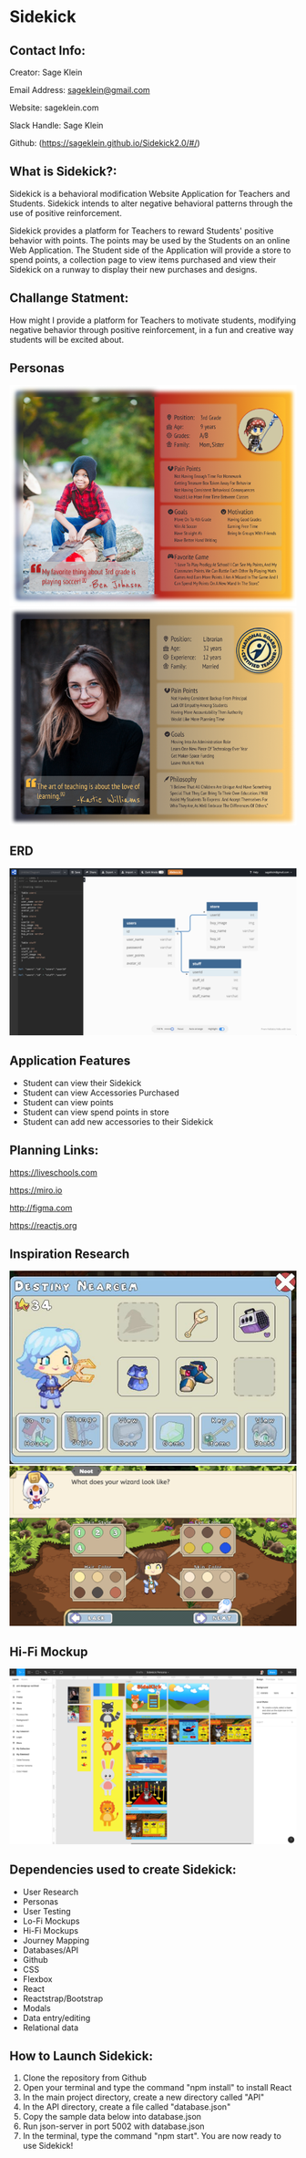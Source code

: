 # Sidekick

## Contact Info:
Creator: Sage Klein

Email Address: sageklein@gmail.com

Website: sageklein.com

Slack Handle: Sage Klein

Github: (https://sageklein.github.io/Sidekick2.0/#/)



## What is Sidekick?: 


Sidekick is a behavioral modification Website Application for Teachers and Students. Sidekick intends to alter negative behavioral patterns through the use of positive reinforcement.

Sidekick provides a platform for Teachers to reward Students' positive behavior with points. The points may be used by the Students on an online Web Application. The Student side of the Application will provide a store to spend points, a collection page to view items purchased and view their Sidekick on a runway to display their new purchases and designs. 

## Challange Statment: 

How might I provide a platform for Teachers to motivate students, modifying negative behavior through positive reinforcement, in a fun and creative way students will be excited about. 

## Personas
<img src="RM-images/kid.png" alt="Child Persona">
<img src="RM-images/teacher.png" alt="Teacher Persona">

## ERD
<img src="RM-images/erd.png" alt="ERD">

## Application Features

- Student can view their Sidekick
- Student can view Accessories Purchased
- Student can view points
- Student can view spend points in store
- Student can add new accessories to their Sidekick 


## Planning Links:

https://liveschools.com

https://miro.io

http://figma.com

https://reactjs.org

## Inspiration Research

<img src="RM-images/my_prodigy.jpg" alt="My Prodigy">
<img src="RM-images/my_prodigy2.png" alt="My Prodigy">

## Hi-Fi Mockup

<img src="RM-images/figma.png" alt="Hi-Fi Mockup">

## Dependencies used to create Sidekick:

- User Research
- Personas
- User Testing
- Lo-Fi Mockups
- Hi-Fi Mockups
- Journey Mapping
- Databases/API
- Github
- CSS
- Flexbox
- React
- Reactstrap/Bootstrap
- Modals
- Data entry/editing
- Relational data


## How to Launch Sidekick:

1. Clone the repository from Github
2. Open your terminal and type the command "npm install" to install React
3. In the main project directory, create a new directory called "API"
4. In the API directory, create a file called "database.json"
5. Copy the sample data below into database.json
6. Run json-server in port 5002 with database.json
7. In the terminal, type the command "npm start". You are now ready to use Sidekick!
